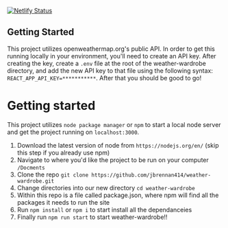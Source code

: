 [![Netlify Status](https://api.netlify.com/api/v1/badges/fcee8db0-5bb2-4816-beea-9601fbd5b8c9/deploy-status)](https://app.netlify.com/sites/my-weather-wardrobe/deploys)

## Getting Started 
This project utilizes openweathermap.org's public API. In order to get this running locally in your environment, you'll need to create an API key. After creating the key, create a `.env` file at the root of the weather-wardrobe directory, and add the new API key to that file using the following syntax: `REACT_APP_API_KEY=***********`. After that you should be good to go!

# Getting started
This project utilizes `node package manager` or `npm` to start a local node server and get the project running on `localhost:3000`.

1) Download the latest version of node from `https://nodejs.org/en/` (skip this step if you already use npm)
2) Navigate to where you'd like the project to be run on your computer `/Docments`
3) Clone the repo `git clone https://github.com/jbrennan414/weather-wardrobe.git`
4) Change directories into our new directory `cd weather-wardrobe`
5) Within this repo is a file called package.json, where npm will find all the packages it needs to run the site
6) Run `npm install` or `npm i` to start install all the dependanceies 
7) Finally run `npm run start` to start weather-wardrobe!!
